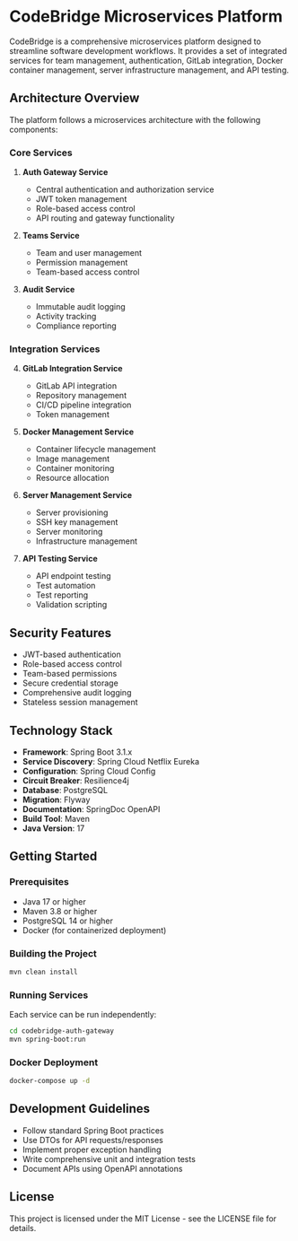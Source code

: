 # CodeBridge Microservices Platform

CodeBridge is a comprehensive microservices platform designed to streamline software development workflows. It provides a set of integrated services for team management, authentication, GitLab integration, Docker container management, server infrastructure management, and API testing.

## Architecture Overview

The platform follows a microservices architecture with the following components:

### Core Services

1. **Auth Gateway Service**
   - Central authentication and authorization service
   - JWT token management
   - Role-based access control
   - API routing and gateway functionality

2. **Teams Service**
   - Team and user management
   - Permission management
   - Team-based access control

3. **Audit Service**
   - Immutable audit logging
   - Activity tracking
   - Compliance reporting

### Integration Services

4. **GitLab Integration Service**
   - GitLab API integration
   - Repository management
   - CI/CD pipeline integration
   - Token management

5. **Docker Management Service**
   - Container lifecycle management
   - Image management
   - Container monitoring
   - Resource allocation

6. **Server Management Service**
   - Server provisioning
   - SSH key management
   - Server monitoring
   - Infrastructure management

7. **API Testing Service**
   - API endpoint testing
   - Test automation
   - Test reporting
   - Validation scripting

## Security Features

- JWT-based authentication
- Role-based access control
- Team-based permissions
- Secure credential storage
- Comprehensive audit logging
- Stateless session management

## Technology Stack

- **Framework**: Spring Boot 3.1.x
- **Service Discovery**: Spring Cloud Netflix Eureka
- **Configuration**: Spring Cloud Config
- **Circuit Breaker**: Resilience4j
- **Database**: PostgreSQL
- **Migration**: Flyway
- **Documentation**: SpringDoc OpenAPI
- **Build Tool**: Maven
- **Java Version**: 17

## Getting Started

### Prerequisites

- Java 17 or higher
- Maven 3.8 or higher
- PostgreSQL 14 or higher
- Docker (for containerized deployment)

### Building the Project

```bash
mvn clean install
```

### Running Services

Each service can be run independently:

```bash
cd codebridge-auth-gateway
mvn spring-boot:run
```

### Docker Deployment

```bash
docker-compose up -d
```

## Development Guidelines

- Follow standard Spring Boot practices
- Use DTOs for API requests/responses
- Implement proper exception handling
- Write comprehensive unit and integration tests
- Document APIs using OpenAPI annotations

## License

This project is licensed under the MIT License - see the LICENSE file for details.


